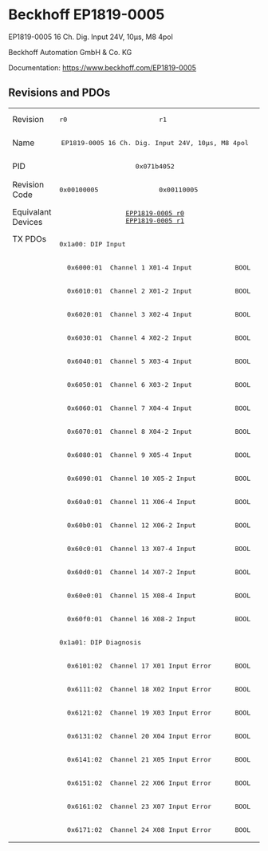 # Beckhoff EP1819-0005

EP1819-0005 16 Ch. Dig. Input 24V, 10µs, M8 4pol

Beckhoff Automation GmbH & Co. KG

Documentation: <a href="https://www.beckhoff.com/EP1819-0005">https://www.beckhoff.com/EP1819-0005</a>

## Revisions and PDOs
<table>
<tr >
<td class="first">Revision</td>
<td ><pre>r0</pre></td>
<td ><pre>r1</pre></td>
</tr>
<tr >
<td class="first">Name</td>
<td  colspan=2 align="center"><pre>EP1819-0005 16 Ch. Dig. Input 24V, 10µs, M8 4pol</pre></td>
</tr>
<tr >
<td class="first">PID</td>
<td  colspan=2 align="center"><pre>0x071b4052</pre></td>
</tr>
<tr >
<td class="first">Revision Code</td>
<td ><pre>0x00100005</pre></td>
<td ><pre>0x00110005</pre></td>
</tr>
<tr >
<td class="first">Equivalant Devices</td>
<td  colspan=2 align="center"><pre><a href="EPP1819-0005">EPP1819-0005 r0</a><br/><a href="EPP1819-0005">EPP1819-0005 r1</a></pre></td>
</tr>
<tr class="txpdo pdosection">
<td class="first" rowspan=26 valign=top>TX PDOs</td>
<td colspan=2 align="left"><pre>0x1a00: DIP Input</pre></td>
<td></td>
</tr>
<tr class="txpdo">
<td  colspan=2 align="left"><pre>  0x6000:01  Channel 1 X01-4 Input           BOOL</pre></td>
</tr>
<tr class="txpdo">
<td  colspan=2 align="left"><pre>  0x6010:01  Channel 2 X01-2 Input           BOOL</pre></td>
</tr>
<tr class="txpdo">
<td  colspan=2 align="left"><pre>  0x6020:01  Channel 3 X02-4 Input           BOOL</pre></td>
</tr>
<tr class="txpdo">
<td  colspan=2 align="left"><pre>  0x6030:01  Channel 4 X02-2 Input           BOOL</pre></td>
</tr>
<tr class="txpdo">
<td  colspan=2 align="left"><pre>  0x6040:01  Channel 5 X03-4 Input           BOOL</pre></td>
</tr>
<tr class="txpdo">
<td  colspan=2 align="left"><pre>  0x6050:01  Channel 6 X03-2 Input           BOOL</pre></td>
</tr>
<tr class="txpdo">
<td  colspan=2 align="left"><pre>  0x6060:01  Channel 7 X04-4 Input           BOOL</pre></td>
</tr>
<tr class="txpdo">
<td  colspan=2 align="left"><pre>  0x6070:01  Channel 8 X04-2 Input           BOOL</pre></td>
</tr>
<tr class="txpdo">
<td  colspan=2 align="left"><pre>  0x6080:01  Channel 9 X05-4 Input           BOOL</pre></td>
</tr>
<tr class="txpdo">
<td  colspan=2 align="left"><pre>  0x6090:01  Channel 10 X05-2 Input          BOOL</pre></td>
</tr>
<tr class="txpdo">
<td  colspan=2 align="left"><pre>  0x60a0:01  Channel 11 X06-4 Input          BOOL</pre></td>
</tr>
<tr class="txpdo">
<td  colspan=2 align="left"><pre>  0x60b0:01  Channel 12 X06-2 Input          BOOL</pre></td>
</tr>
<tr class="txpdo">
<td  colspan=2 align="left"><pre>  0x60c0:01  Channel 13 X07-4 Input          BOOL</pre></td>
</tr>
<tr class="txpdo">
<td  colspan=2 align="left"><pre>  0x60d0:01  Channel 14 X07-2 Input          BOOL</pre></td>
</tr>
<tr class="txpdo">
<td  colspan=2 align="left"><pre>  0x60e0:01  Channel 15 X08-4 Input          BOOL</pre></td>
</tr>
<tr class="txpdo">
<td  colspan=2 align="left"><pre>  0x60f0:01  Channel 16 X08-2 Input          BOOL</pre></td>
</tr>
<tr class="txpdo pdosection">
<td  colspan=2 align="left"><pre>0x1a01: DIP Diagnosis</pre></td>
</tr>
<tr class="txpdo">
<td  colspan=2 align="left"><pre>  0x6101:02  Channel 17 X01 Input Error      BOOL</pre></td>
</tr>
<tr class="txpdo">
<td  colspan=2 align="left"><pre>  0x6111:02  Channel 18 X02 Input Error      BOOL</pre></td>
</tr>
<tr class="txpdo">
<td  colspan=2 align="left"><pre>  0x6121:02  Channel 19 X03 Input Error      BOOL</pre></td>
</tr>
<tr class="txpdo">
<td  colspan=2 align="left"><pre>  0x6131:02  Channel 20 X04 Input Error      BOOL</pre></td>
</tr>
<tr class="txpdo">
<td  colspan=2 align="left"><pre>  0x6141:02  Channel 21 X05 Input Error      BOOL</pre></td>
</tr>
<tr class="txpdo">
<td  colspan=2 align="left"><pre>  0x6151:02  Channel 22 X06 Input Error      BOOL</pre></td>
</tr>
<tr class="txpdo">
<td  colspan=2 align="left"><pre>  0x6161:02  Channel 23 X07 Input Error      BOOL</pre></td>
</tr>
<tr class="txpdo">
<td  colspan=2 align="left"><pre>  0x6171:02  Channel 24 X08 Input Error      BOOL</pre></td>
</tr>
</table>
